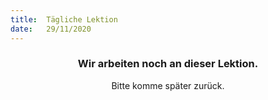 ```yaml
---
title:  Tägliche Lektion
date:   29/11/2020
---
```


### <center>Wir arbeiten noch an dieser Lektion.</center>
<center>Bitte komme später zurück.</center>